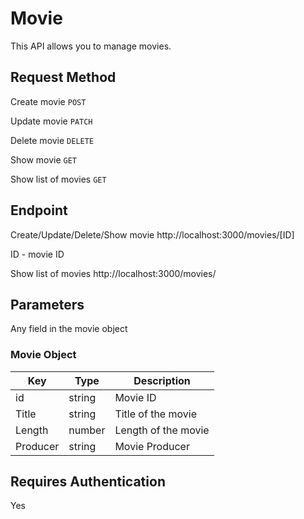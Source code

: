 # Movie
This API allows you to manage movies.

## Request Method
Create movie `POST`

Update movie `PATCH`

Delete movie `DELETE`

Show movie `GET`

Show list of movies `GET`

## Endpoint
Create/Update/Delete/Show movie http://localhost:3000/movies/[ID]

ID - movie ID

Show list of movies http://localhost:3000/movies/

## Parameters

Any field in the movie object
### Movie Object

Key | Type | Description
----|------|------------
id | string | Movie ID
Title | string | Title of the movie
Length | number | Length of the movie
Producer | string | Movie Producer

## Requires Authentication
Yes